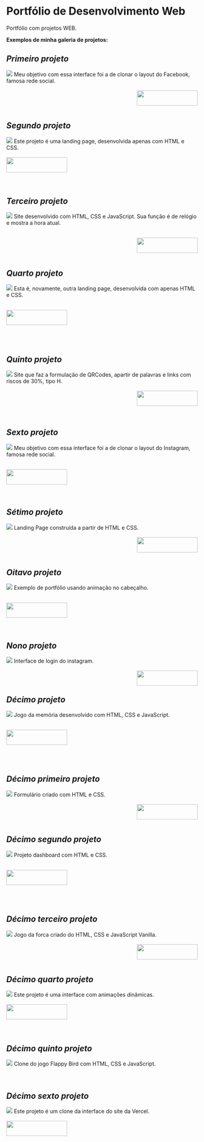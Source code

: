 # Portfólio de Desenvolvimento Web
Portfólio com projetos WEB. 

<b> Exemplos de minha galeria de projetos: </b>
<br>

## _Primeiro projeto_
<img src="https://github.com/MariaE-duarda/Imagens/blob/main/foto3.png?raw=true">
Meu objetivo com essa interface foi a de clonar o layout do Facebook, famosa rede social. 
</br>
</br>
<a href = "https://page-facebook-clone.netlify.app/"><img  align="right" height="40" width="160" src="https://img.shields.io/badge/-Visualizar-1B2430?style=square&logo=html5&logoColor=blue&link=https://page-facebook-clone.netlify.app" target="_blank"></a>

</br>
</br>
</br>

## _Segundo projeto_
<img src="https://github.com/MariaE-duarda/Imagens/blob/main/foto2.png?raw=true">
Este projeto é uma landing page, desenvolvida apenas com HTML e CSS.
</br>
</br>
<a href = "https://site-landing-page.netlify.app/"><img  height="40" width="160" src="https://img.shields.io/badge/-Visualizar-1B2430?style=square&logo=html5&logoColor=purple&link=https://page-facebook-clone.netlify.app" target="_blank"></a>

</br>
</br>
</br>

## _Terceiro projeto_
<img src="https://github.com/MariaE-duarda/Imagens/blob/main/foto1.png?raw=true">
Site desenvolvido com HTML, CSS e JavaScript. Sua função é de relógio e mostra a hora atual.

</br>
</br>

<a href = "https://cronometro-javascript.netlify.app/"><img align="right" height="40" width="160" src="https://img.shields.io/badge/-Visualizar-1B2430?style=square&logo=html5&logoColor=green&link=https://page-facebook-clone.netlify.app" target="_blank"></a>
</br>
</br>
</br>

##  _Quarto projeto_
<img src="https://github.com/MariaE-duarda/Imagens/blob/main/foto4.png?raw=true">
Esta é, novamente, outra landing page, desenvolvida com apenas HTML e CSS. 

</br>
</br>

<a href = "https://screen-login-purple.netlify.app/"><img  height="40" width="160" src="https://img.shields.io/badge/-Visualizar-1B2430?style=square&logo=html5&logoColor=cyan&link=https://page-facebook-clone.netlify.app" target="_blank"></a>

</br>
</br>

## _Quinto projeto_
<img src="https://github.com/MariaE-duarda/Imagens/blob/main/foto5.png?raw=true">
Site que faz a formulação de QRCodes, apartir de palavras e links com riscos de 30%, tipo H.

</br>
</br>
<a href = "https://qrcode-page.netlify.app/"><img align="right" height="40" width="160" src="https://img.shields.io/badge/-Visualizar-1B2430?style=square&logo=html5&logoColor=blue&link=https://page-facebook-clone.netlify.app" target="_blank"></a>

</br>
</br>
</br>
</br>


## _Sexto projeto_
<img src="https://github.com/MariaE-duarda/Imagens/blob/main/tela%20instagram.png?raw=true">
Meu objetivo com essa interface foi a de clonar o layout do Instagram, famosa rede social. 

</br>
</br>

<a href = "https://qrcode-page.netlify.app/"><img height="40" width="160" src="https://img.shields.io/badge/-Visualizar-1B2430?style=square&logo=html5&logoColor=pink&link=https://page-facebook-clone.netlify.app" target="_blank"></a>

</br>


## _Sétimo projeto_
<img src="https://github.com/MariaE-duarda/Imagens/blob/main/image%20game.png?raw=true">
Landing Page construída a partir de HTML e CSS. 

</br>
</br>
<a href = "https://landing-page-game.netlify.app/"><img align="right" height="40" width="160" src="https://img.shields.io/badge/-Visualizar-1B2430?style=square&logo=html5&logoColor=red&link=https://page-facebook-clone.netlify.app" target="_blank"></a>

</br>
</br>
</br>

## _Oitavo projeto_
<img src="https://github.com/MariaE-duarda/Imagens/blob/main/screenPortf%C3%B3lio.png?raw=true">
Exemplo de portfólio usando animação no cabeçalho.

</br>
</br>

<a href = "https://eduarda-araujo.netlify.app/"><img height="40" width="160" src="https://img.shields.io/badge/-Visualizar-1B2430?style=square&logo=html5&logoColor=pink&link=https://page-facebook-clone.netlify.app" target="_blank"></a>

</br>

## _Nono projeto_
<img src="https://github.com/MariaE-duarda/Imagens/blob/main/instagram.png?raw=true">
Interface de login do instagram.

</br>
</br>
<a href = "https://login-with-instagram.netlify.app/"><img align="right" height="40" width="160" src="https://img.shields.io/badge/-Visualizar-1B2430?style=square&logo=html5&logoColor=whiten&link=https://page-facebook-clone.netlify.app" target="_blank"></a>

</br>
</br>

## _Décimo projeto_
<img src="https://github.com/MariaE-duarda/Imagens/blob/main/memoria.png?raw=true">
Jogo da memória desenvolvido com HTML, CSS e JavaScript.

</br>
</br>

<a href = "https://memoria-jogo.netlify.app/"><img height="40" width="160" src="https://img.shields.io/badge/-Visualizar-1B2430?style=square&logo=html5&logoColor=green&link=https://page-facebook-clone.netlify.app" target="_blank"></a>

</br>
</br>

## _Décimo primeiro projeto_
<img src="https://github.com/MariaE-duarda/Imagens/blob/main/Formul%C3%A1rio.png?raw=true">
Formulário criado com HTML e CSS.

</br>
</br>
<a href = "https://form-complet.netlify.app/"><img align="right" height="40" width="160" src="https://img.shields.io/badge/-Visualizar-1B2430?style=square&logo=html5&logoColor=blue&link=https://page-facebook-clone.netlify.app" target="_blank"></a>

</br>
</br>
</br>

## _Décimo segundo projeto_
<img src="https://github.com/MariaE-duarda/Imagens/blob/main/dashboard.png?raw=true">
Projeto dashboard com HTML e CSS.

</br>
</br>

<a href = "https://dashboard-create.netlify.app/"><img height="40" width="160" src="https://img.shields.io/badge/-Visualizar-1B2430?style=square&logo=html5&logoColor=red&link=https://page-facebook-clone.netlify.app" target="_blank"></a>

</br>
</br>

## _Décimo terceiro projeto_
<img src="https://github.com/MariaE-duarda/Imagens/blob/main/jogo%20da%20for%C3%A7a.png?raw=true">
Jogo da forca criado do HTML, CSS e JavaScript Vanilla.

</br>
</br>
<a href = "https://jogo-da-forca-vanila.netlify.app/"><img align="right" height="40" width="160" src="https://img.shields.io/badge/-Visualizar-1B2430?style=square&logo=html5&logoColor=grey&link=https://miranha-style.netlify.app/" target="_blank"></a>

</br>
</br>
</br>

## _Décimo quarto projeto_
<img src="https://github.com/MariaE-duarda/Imagens/blob/main/spider-man.png?raw=true">
Este projeto é uma interface com animações dinâmicas.
</br>
</br>
<a href = "https://miranha-style.netlify.app/"><img  height="40" width="160" src="https://img.shields.io/badge/-Visualizar-1B2430?style=square&logo=html5&logoColor=red&link=https://miranha-style.netlify.app/" target="_blank"></a>

</br>
</br>
</br>

## _Décimo quinto projeto_
<img src="https://github.com/MariaE-duarda/Imagens/raw/main/Flappy%20Bird.jpg?raw=true">
Clone do jogo Flappy Bird com HTML, CSS e JavaScript.

</br>
</br>
</br>

## _Décimo sexto projeto_
<img src="https://github.com/MariaE-duarda/Imagens/raw/main/clone-versel.png?raw=true">
Este projeto é um clone da interface do site da Vercel.
</br>
</br>
<a href = "https://clone-da-vercel.netlify.app/"><img  height="40" width="160" src="https://img.shields.io/badge/-Visualizar-1B2430?style=square&logo=html5&logoColor=purple&link=https://miranha-style.netlify.app/" target="_blank"></a>


